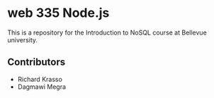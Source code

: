 # web 335 Node.js 
This is a repository for the Introduction to NoSQL course at Bellevue university. 

## Contributors
- Richard Krasso
- Dagmawi Megra